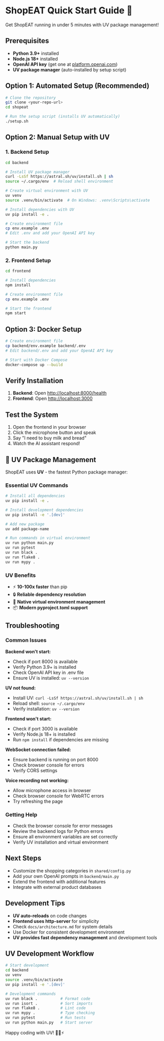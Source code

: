 # ShopEAT Quick Start Guide 🚀

Get ShopEAT running in under 5 minutes with UV package management!

## Prerequisites

- **Python 3.9+** installed
- **Node.js 18+** installed  
- **OpenAI API key** (get one at [platform.openai.com](https://platform.openai.com))
- **UV package manager** (auto-installed by setup script)

## Option 1: Automated Setup (Recommended)

```bash
# Clone the repository
git clone <your-repo-url>
cd shopeat

# Run the setup script (installs UV automatically)
./setup.sh
```

## Option 2: Manual Setup with UV

### 1. Backend Setup

```bash
cd backend

# Install UV package manager
curl -LsSf https://astral.sh/uv/install.sh | sh
source ~/.cargo/env  # Reload shell environment

# Create virtual environment with UV
uv venv
source .venv/bin/activate  # On Windows: .venv\Scripts\activate

# Install dependencies with UV
uv pip install -e .

# Create environment file
cp env.example .env
# Edit .env and add your OpenAI API key

# Start the backend
python main.py
```

### 2. Frontend Setup

```bash
cd frontend

# Install dependencies
npm install

# Create environment file
cp env.example .env

# Start the frontend
npm start
```

## Option 3: Docker Setup

```bash
# Create environment file
cp backend/env.example backend/.env
# Edit backend/.env and add your OpenAI API key

# Start with Docker Compose
docker-compose up --build
```

## Verify Installation

1. **Backend**: Open [http://localhost:8000/health](http://localhost:8000/health)
2. **Frontend**: Open [http://localhost:3000](http://localhost:3000)

## Test the System

1. Open the frontend in your browser
2. Click the microphone button and speak
3. Say "I need to buy milk and bread"
4. Watch the AI assistant respond!

## 🚀 UV Package Management

ShopEAT uses **UV** - the fastest Python package manager:

### Essential UV Commands

```bash
# Install all dependencies
uv pip install -e .

# Install development dependencies
uv pip install -e '.[dev]'

# Add new package
uv add package-name

# Run commands in virtual environment
uv run python main.py
uv run pytest
uv run black .
uv run flake8 .
uv run mypy .
```

### UV Benefits
- ⚡ **10-100x faster** than pip
- 🔒 **Reliable dependency resolution**
- 🐍 **Native virtual environment management**
- 📦 **Modern pyproject.toml support**

## Troubleshooting

### Common Issues

**Backend won't start:**
- Check if port 8000 is available
- Verify Python 3.9+ is installed
- Check OpenAI API key in .env file
- Ensure UV is installed: `uv --version`

**UV not found:**
- Install UV: `curl -LsSf https://astral.sh/uv/install.sh | sh`
- Reload shell: `source ~/.cargo/env`
- Verify installation: `uv --version`

**Frontend won't start:**
- Check if port 3000 is available
- Verify Node.js 18+ is installed
- Run `npm install` if dependencies are missing

**WebSocket connection failed:**
- Ensure backend is running on port 8000
- Check browser console for errors
- Verify CORS settings

**Voice recording not working:**
- Allow microphone access in browser
- Check browser console for WebRTC errors
- Try refreshing the page

### Getting Help

- Check the browser console for error messages
- Review the backend logs for Python errors
- Ensure all environment variables are set correctly
- Verify UV installation and virtual environment

## Next Steps

- Customize the shopping categories in `shared/config.py`
- Add your own OpenAI prompts in `backend/main.py`
- Extend the frontend with additional features
- Integrate with external product databases

## Development Tips

- **UV auto-reloads** on code changes
- **Frontend uses http-server** for simplicity
- Check `docs/architecture.md` for system details
- Use Docker for consistent development environment
- **UV provides fast dependency management** and development tools

## UV Development Workflow

```bash
# Start development
cd backend
uv venv
source .venv/bin/activate
uv pip install -e '.[dev]'

# Development commands
uv run black .          # Format code
uv run isort .          # Sort imports
uv run flake8 .         # Lint code
uv run mypy .           # Type checking
uv run pytest           # Run tests
uv run python main.py   # Start server
```

Happy coding with UV! 🛒🎤⚡
